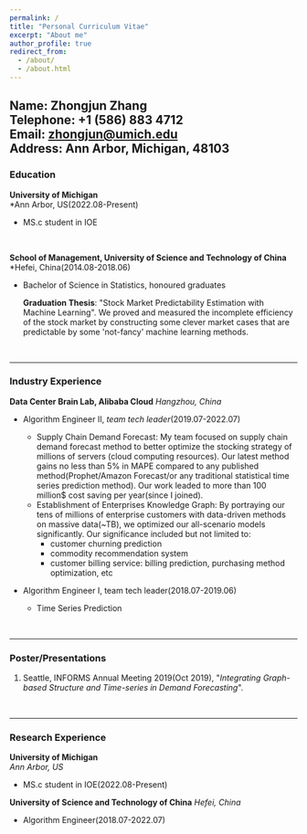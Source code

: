 ```yaml
---
permalink: /
title: "Personal Curriculum Vitae"
excerpt: "About me"
author_profile: true
redirect_from: 
  - /about/
  - /about.html
---
```

**Name**: Zhongjun Zhang\
**Telephone**: +1 (586) 883 4712 \
**Email**: zhongjun@umich.edu\
**Address**: Ann Arbor, Michigan, 48103 
<br>
---
### Education
**University of Michigan**\
*Ann Arbor, US(2022.08-Present)
- MS.c student in IOE
<br>

**School of Management, University of Science and Technology of China**\
*Hefei, China(2014.08-2018.06)
- Bachelor of Science in Statistics, honoured graduates

  **Graduation Thesis**: "Stock Market Predictability Estimation with Machine Learning". We proved and measured the incomplete efficiency of the stock market by constructing some clever market cases that are predictable by some 'not-fancy' machine learning methods.
<br>

---
### Industry Experience
**Data Center Brain Lab, Alibaba Cloud**
*Hangzhou, China*
- Algorithm Engineer II, *team tech leader*(2019.07-2022.07)
  - Supply Chain Demand Forecast: My team focused on supply chain demand forecast method to better optimize the stocking strategy of millions of servers (cloud computing resources). Our latest method gains no less than 5% in MAPE compared to any published method(Prophet/Amazon Forecast/or any traditional statistical time series prediction method). Our work leaded to more than 100 million$ cost saving per year(since I joined). 
  - Establishment of Enterprises Knowledge Graph: By portraying our tens of millions of enterprise customers with data-driven methods on massive data(~TB), we optimized our all-scenario models significantly. Our significance included but not limited to:
    - customer churning prediction
    - commodity recommendation system
    - customer billing service: billing prediction, purchasing method optimization, etc

- Algorithm Engineer I, team tech leader(2018.07-2019.06)
  - Time Series Prediction
<br>

---
### Poster/Presentations
1. Seattle, INFORMS Annual Meeting 2019(Oct 2019), "*Integrating Graph-based Structure and Time-series in Demand Forecasting*".
<br>

---
### Research Experience 
**University of Michigan**\
*Ann Arbor, US*
- MS.c student in IOE(2022.08-Present)  

**University of Science and Technology of China**
*Hefei, China*
- Algorithm Engineer(2018.07-2022.07)
